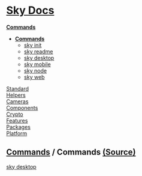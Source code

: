 <!--- This Commands.1 was auto-generated using "pnpm exec sky readme" --> 

# [Sky Docs](../../README.md)

**[Commands](..%2F..%2F%5Fcommands%2FREADME.md)**   
* **[Commands](..%2F..%2F%5Fcommands%2Fdocs%2FREADME.md)**  
   * [sky init](..%2F..%2F%5Fcommands%2Fdocs%2Fsky-init%2FREADME.md)  
   * [sky readme](..%2F..%2F%5Fcommands%2Fdocs%2Fsky-readme%2FREADME.md)  
   * [sky desktop](..%2F..%2F%5Fcommands%2Fdocs%2Fsky-desktop%2FREADME.md)  
   * [sky mobile](..%2F..%2F%5Fcommands%2Fdocs%2Fsky-mobile%2FREADME.md)  
   * [sky node](..%2F..%2F%5Fcommands%2Fdocs%2Fsky-node%2FREADME.md)  
   * [sky web](..%2F..%2F%5Fcommands%2Fdocs%2Fsky-web%2FREADME.md)
  
[Standard](..%2F..%2Fstandard%2FREADME.md)   
[Helpers](..%2F..%2Fhelpers%2FREADME.md)   
[Cameras](..%2F..%2Fcameras%2FREADME.md)   
[Components](..%2F..%2Fcomponents%2FREADME.md)   
[Crypto](..%2F..%2Fcrypto%2FREADME.md)   
[Features](..%2F..%2Ffeatures%2FREADME.md)   
[Packages](..%2F..%2Fpkgs%2FREADME.md)   
[Platform](..%2F..%2Fplatform%2FREADME.md)   

## [Commands](..%2F..%2F%5Fcommands%2FREADME.md) / Commands [(Source)](..%2F..%2F%5Fcommands%2Fdocs%2F)

[sky desktop](sky-desktop/README.md)